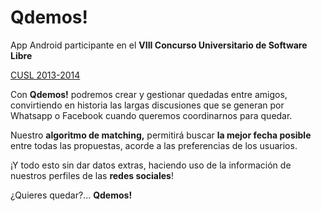 Qdemos!
=========

App Android participante en el **VIII Concurso Universitario de Software Libre**

[CUSL 2013-2014](http://www.concursosoftwarelibre.org/1314/themes/kanji/logo.png "CUSL 2013-2014")

Con **Qdemos!** podremos crear y gestionar quedadas entre amigos, convirtiendo en historia las largas discusiones que se generan por Whatsapp o Facebook cuando queremos coordinarnos para quedar.

Nuestro **algoritmo de matching,** permitirá buscar **la mejor fecha posible** entre todas las propuestas, acorde a las preferencias de los usuarios.

¡Y todo esto sin dar datos extras, haciendo uso de la información de nuestros perfiles de las **redes sociales**!

¿Quieres quedar?... **Qdemos!**
